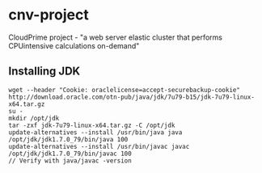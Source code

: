 # cnv-project
CloudPrime project - "a web server elastic cluster that performs CPUintensive calculations on-demand"

## Installing JDK
```
wget --header "Cookie: oraclelicense=accept-securebackup-cookie" http://download.oracle.com/otn-pub/java/jdk/7u79-b15/jdk-7u79-linux-x64.tar.gz
su - 
mkdir /opt/jdk
tar -zxf jdk-7u79-linux-x64.tar.gz -C /opt/jdk
update-alternatives --install /usr/bin/java java /opt/jdk/jdk1.7.0_79/bin/java 100
update-alternatives --install /usr/bin/javac javac /opt/jdk/jdk1.7.0_79/bin/javac 100
// Verify with java/javac -version
```
